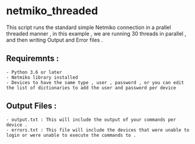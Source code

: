 # netmiko_threaded
 This script runs the standard simple Netmiko connection in a prallel threaded manner , in this example , we are running 30 threads in parallel , and then writing Output and Error files .
## Requiremnts : 
    - Python 3.6 or later 
    - Netmiko library installed
    - Devices to have the same type , user , password , or you can edit the list of dictionaries to add the user and password per device 
## Output Files : 
    - output.txt : This will include the output of your commands per device .
    - errors.txt : This file will include the devices that were unable to login or were unable to execute the commands to .


